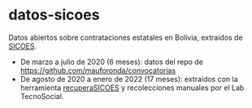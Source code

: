 # datos-sicoes
Datos abiertos sobre contrataciones estatales en Bolivia, extraidos de [SICOES](https://www.sicoes.gob.bo/).

- De marzo a julio de 2020 (6 meses): datos del repo de https://github.com/mauforonda/convocatorias
- De agosto de 2020 a enero de 2022 (17 meses): extraídos con la herramienta [recuperaSICOES](https://labtecnosocial.org/recupera-datos-de-sicoes/) y recolecciones manuales por el Lab TecnoSocial.


